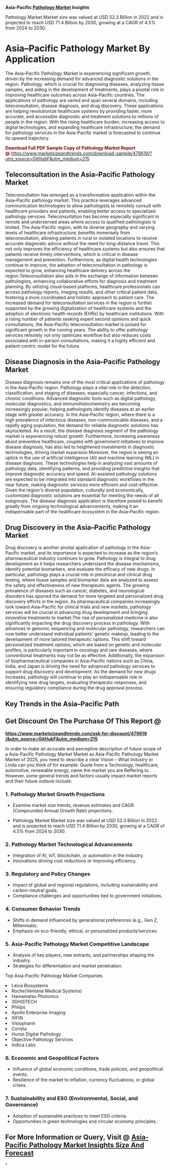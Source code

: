 <p><strong>Asia-Pacific&nbsp;<a href=""https://www.marketsizeandtrends.com/download-sample/479619/&amp;utm_source=GitHubF&amp;utm_medium=215"">Pathology Market</a> Insights</strong></p><p>Pathology Market Market size was valued at USD 52.3 Billion in 2022 and is projected to reach USD 71.4 Billion by 2030, growing at a CAGR of 4.5% from 2024 to 2030.</p><p><h1>Asia–Pacific Pathology Market By Application</h1><p>The Asia–Pacific Pathology Market is experiencing significant growth, driven by the increasing demand for advanced diagnostic solutions in the region. Pathology, which is crucial for diagnosing diseases, analyzing tissue samples, and aiding in the development of treatments, plays a pivotal role in improving healthcare outcomes across Asia–Pacific countries. The applications of pathology are varied and span several domains, including teleconsultation, disease diagnosis, and drug discovery. These applications are helping revolutionize healthcare systems by providing faster, more accurate, and accessible diagnostic and treatment solutions to millions of people in the region. With the rising healthcare burden, increasing access to digital technologies, and expanding healthcare infrastructure, the demand for pathology services in the Asia–Pacific market is forecasted to continue its upward trajectory.<p><strong><span style="color: #800000;">Download Full PDF Sample Copy of Pathology Market Report @</span>&nbsp;</strong><a href="https://www.marketsizeandtrends.com/download-sample/479619/?utm_source=GitHubF&amp;utm_medium=215" target="_blank">https://www.marketsizeandtrends.com/download-sample/479619/?utm_source=GitHubF&amp;utm_medium=215</a></p></p><h2>Teleconsultation in the Asia–Pacific Pathology Market</h2><p>Teleconsultation has emerged as a transformative application within the Asia–Pacific pathology market. This practice leverages advanced communication technologies to allow pathologists to remotely consult with healthcare providers and patients, enabling better access to specialized pathology services. Teleconsultation has become especially significant in remote and underserved areas where access to qualified pathologists is limited. The Asia–Pacific region, with its diverse geography and varying levels of healthcare infrastructure, benefits immensely from teleconsultation, allowing patients in rural or isolated locations to receive accurate diagnostic advice without the need for long-distance travel. This not only improves the efficiency of healthcare systems but also ensures that patients receive timely interventions, which is critical in disease management and prevention. Furthermore, as digital health technologies continue to improve, the adoption of teleconsultation in pathology is expected to grow, enhancing healthcare delivery across the region.Teleconsultation also aids in the exchange of information between pathologists, enhancing collaborative efforts for diagnosis and treatment planning. By utilizing cloud-based platforms, healthcare professionals can access pathology reports, imaging results, and other critical patient data, fostering a more coordinated and holistic approach to patient care. The increased demand for teleconsultation services in the region is further supported by the growing digitalization of healthcare systems and the adoption of electronic health records (EHRs) by healthcare institutions. With a rising number of patients seeking expert second opinions and quick consultations, the Asia–Pacific teleconsultation market is poised for significant growth in the coming years. The ability to offer pathology services remotely not only optimizes workflow but also reduces costs associated with in-person consultations, making it a highly efficient and patient-centric model for the future.<h2>Disease Diagnosis in the Asia–Pacific Pathology Market</h2><p>Disease diagnosis remains one of the most critical applications of pathology in the Asia–Pacific region. Pathology plays a vital role in the detection, classification, and staging of diseases, especially cancer, infections, and chronic conditions. Advanced diagnostic tools such as digital pathology, molecular diagnostics, and immunohistochemistry are becoming increasingly popular, helping pathologists identify diseases at an earlier stage with greater accuracy. In the Asia–Pacific region, where there is a high prevalence of infectious diseases, non-communicable diseases, and a rapidly aging population, the demand for reliable diagnostic solutions has skyrocketed. As a result, the disease diagnosis segment of the pathology market is experiencing robust growth. Furthermore, increasing awareness about preventive healthcare, coupled with government initiatives to improve disease diagnosis, has also led to heightened investments in diagnostic technologies, driving market expansion.Moreover, the region is seeing an uptick in the use of artificial intelligence (AI) and machine learning (ML) in disease diagnosis. These technologies help in analyzing vast amounts of pathology data, identifying patterns, and providing predictive insights that improve diagnostic accuracy and speed. AI-assisted pathology solutions are expected to be integrated into standard diagnostic workflows in the near future, making diagnostic services more efficient and cost-effective. Given the region's diverse population, culturally and economically, customized diagnostic solutions are essential for meeting the needs of all subgroups. The disease diagnosis application is therefore poised to benefit greatly from ongoing technological advancements, making it an indispensable part of the healthcare ecosystem in the Asia–Pacific region.<h2>Drug Discovery in the Asia–Pacific Pathology Market</h2><p>Drug discovery is another pivotal application of pathology in the Asia–Pacific market, and its importance is expected to increase as the region’s pharmaceutical industry continues to grow. Pathology is integral to drug development as it helps researchers understand the disease mechanisms, identify potential biomarkers, and evaluate the efficacy of new drugs. In particular, pathology plays a crucial role in preclinical and clinical drug testing, where tissue samples and biomarker data are analyzed to assess the safety and effectiveness of new therapeutic agents. The growing prevalence of diseases such as cancer, diabetes, and neurological disorders has spurred the demand for more targeted and personalized drug discovery efforts in the region. As pharmaceutical companies increasingly look toward Asia–Pacific for clinical trials and new markets, pathology services will be crucial in advancing drug development and bringing innovative treatments to market.The rise of personalized medicine is also significantly impacting the drug discovery process in pathology. With advances in genomic sequencing and molecular pathology, researchers can now better understand individual patients' genetic makeup, leading to the development of more tailored therapeutic options. This shift toward personalized treatment options, which are based on genetic and molecular profiles, is particularly important in oncology and rare diseases, where conventional treatments may not be as effective. Additionally, the expansion of biopharmaceutical companies in Asia–Pacific nations such as China, India, and Japan is driving the need for advanced pathology services to support drug discovery and development. As the demand for new drugs increases, pathology will continue to play an indispensable role in identifying new drug targets, evaluating therapeutic responses, and ensuring regulatory compliance during the drug approval process.<h2>Key Trends in the Asia–Pacific Path</p><h2><strong>Get Discount On The Purchase Of This Report @&nbsp;</strong></h2><p><strong><a href=""https://www.marketsizeandtrends.com/ask-for-discount/479619/&amp;utm_source=GitHubF&amp;utm_medium=215"" target=""_blank"">https://www.marketsizeandtrends.com/ask-for-discount/479619<br />/&amp;utm_source=GitHubF&amp;utm_medium=215</a></strong></p><p>In order to make an accurate and perceptive description of future scope of a Asia-Pacific&nbsp;Pathology Market Market as Asia-Pacific&nbsp;Pathology Market Market of 2025, you need to describe a clear Vision &ndash; What Industry or Linda can you think of for example: Quote from a Technology, healthcare, automotive, renewable energy, name the market you are Reffering to. However, some general trends and factors usually impact market reports and their future outlook include:</p><h3>1.&nbsp;<strong>Pathology Market Growth Projections</strong></h3><ul><li>Examine market size trends, revenue estimates and CAGR (Compounded Annual Growth Rate) projections.</li><li><p>Pathology Market Market size was valued at USD 52.3 Billion in 2022 and is projected to reach USD 71.4 Billion by 2030, growing at a CAGR of 4.5% from 2024 to 2030.</p></li></ul><h3>2.&nbsp;<strong>Pathology Market Technological Advancements</strong></h3><ul><li>Integration of AI, IoT, blockchain, or automation in the industry.</li><li>Innovations driving cost reductions or improving efficiency.</li></ul><h3>3.&nbsp;<strong>Regulatory and Policy Changes</strong></h3><ul><li>Impact of global and regional regulations, including sustainability and carbon-neutral goals.</li><li>Compliance challenges and opportunities tied to government initiatives.</li></ul><h3>4.&nbsp;<strong>Consumer Behavior Trends</strong></h3><ul><li>Shifts in demand influenced by generational preferences (e.g., Gen Z, Millennials).</li><li>Emphasis on eco-friendly, ethical, or personalized products/services.</li></ul><h3>5.&nbsp;<strong>Asia-Pacific Pathology Market Competitive Landscape</strong></h3><ul><li>Analysis of key players, new entrants, and partnerships shaping the industry.</li><li>Strategies for differentiation and market penetration.</li></ul><p data-pm-slice=""1 1 []"">Top Asia-Pacific Pathology Market Companies</p><div data-test-id=""""><p><li>Leica Biosystems</li><li> Roche(Ventana Medical Systems)</li><li> Hamamatsu Photonics</li><li> 3DHISTECH</li><li> Philips</li><li> Apollo Enterprise Imaging</li><li> XIFIN</li><li> Visiopharm</li><li> Corista</li><li> Huron Digital Pathology</li><li> Objective Pathology Services</li><li> Indica Labs</li></p></div><h3>6.&nbsp;<strong>Economic and Geopolitical Factors</strong></h3><ul><li>Influence of global economic conditions, trade policies, and geopolitical events.</li><li>Resilience of the market to inflation, currency fluctuations, or global crises.</li></ul><h3>7.&nbsp;<strong>Sustainability and ESG (Environmental, Social, and Governance)</strong></h3><ul><li>Adoption of sustainable practices to meet ESG criteria.</li><li>Opportunities in green technologies and circular economy principles.</li></ul><h2><strong>For More Information or Query, Visit @&nbsp;</strong><a href=""https://www.verifiedmarketreports.com/product/pathology-market-size-and-forecast/"" target=""_blank"">Asia-Pacific Pathology Market Insights Size And Forecast</a></h2>"
